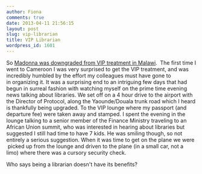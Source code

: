 ```yaml
---
author: Fiona
comments: true
date: 2013-04-11 21:56:15
layout: post
slug: vip-librarian
title: VIP Librarian
wordpress_id: 1601
---
```


So [Madonna was downgraded from VIP treatment in Malawi](http://www.telegraph.co.uk/news/celebritynews/madonna/9980175/Madonna-stripped-of-VIP-status-in-Malawi-after-spat-with-president.html).  The first time I went to Cameroon I was very surprised to get the VIP treatment, and was incredibly humbled by the effort my colleagues must have gone to in organizing it. It was a surprising end to an intriguing few days that had begun in surreal fashion with watching myself on the prime time evening news talking about libraries. We set off on a 4 hour drive to the airport with the Director of Protocol, along the Yaounde/Douala trunk road which I heard is thankfully being upgraded. To the VIP lounge where my passport (and departure fee) were taken away and stamped. I spent the evening in the lounge talking to a senior member of the Finance Ministry traveling to an African Union summit, who was interested in hearing about libraries but suggested I still had time to have 7 kids. He was smiling though, so not entirely a serious suggestion. When it was time to get on the plane we were  picked up from the lounge and driven to the plane (in a small car, not a limo) where there was a cursory security check.

Who says being a librarian doesn't have its benefits?
